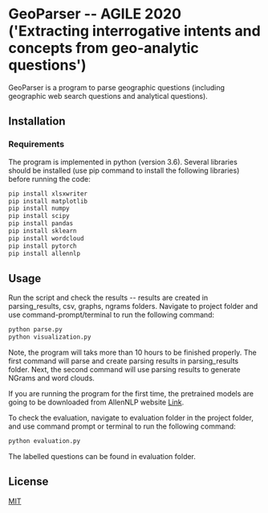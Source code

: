 # GeoParser -- AGILE 2020 ('Extracting interrogative intents and concepts from geo-analytic questions')

GeoParser is a program to parse geographic questions (including geographic web search questions and analytical questions). 

## Installation
### Requirements
The program is implemented in python (version 3.6). Several libraries should be installed (use pip command to install the following libraries) before running the code:
```bash
pip install xlsxwriter
pip install matplotlib
pip install numpy 
pip install scipy 
pip install pandas
pip install sklearn
pip install wordcloud
pip install pytorch
pip install allennlp
```

## Usage
Run the script and check the results -- results are created in parsing_results, csv, graphs, ngrams folders.
Navigate to project folder and use command-prompt/terminal to run the following command:
```python
python parse.py
python visualization.py
```
Note, the program will taks more than 10 hours to be finished properly. The first command will parse and create parsing results in parsing_results folder.
Next, the second command will use parsing results to generate NGrams and word clouds.

If you are running the program for the first time, the pretrained models are going to be downloaded from AllenNLP website [Link](https://allennlp.org/).

To check the evaluation, navigate to evaluation folder in the project folder, and use command prompt or terminal to run the following command:
```python
python evaluation.py
```
The labelled questions can be found in evaluation folder.
## License
[MIT](https://opensource.org/licenses/MIT)
